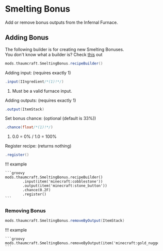 # Smelting Bonus

Add or remove bonus outputs from the Infernal Furnace.

## Adding Bonus

The following builder is for creating new Smelting Bonuses. <br>
You don't know what a builder is? Check [this](https://groovyscript-docs.readthedocs.io/en/latest/groovy/builder/) out

```groovy
mods.thaumcraft.SmeltingBonus.recipeBuilder()
```

Adding input: (requires exactly 1)

```groovy
.input(IIngredient/*(1)!*/)
```

1. Must be a valid furnace input.

Adding outputs: (requires exactly 1)

```groovy
.output(ItemStack)
```

Set bonus chance: (optional (default is 33%))

```groovy
.chance(float/*(1)!*/)
```

1. 0.0 = 0% / 1.0 = 100%

Register recipe: (returns nothing)

```groovy
.register()
```

!!! example

    ```groovy
    mods.thaumcraft.SmeltingBonus.recipeBuilder()
            .input(item('minecraft:cobblestone'))
            .output(item('minecraft:stone_button'))
            .chance(0.2F)
            .register()
    ```

### Removing Bonus

```groovy
mods.thaumcraft.SmeltingBonus.removeByOutput(ItemStack)
```

!!! example

    ```groovy
    mods.thaumcraft.SmeltingBonus.removeByOutput(item('minecraft:gold_nugget'))
    ```
